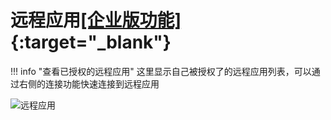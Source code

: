 # 远程应用[[企业版功能]](https://www.jumpserver.org/enterprise.html){:target="_blank"}

!!! info "查看已授权的远程应用"
    这里显示自己被授权了的远程应用列表，可以通过右侧的连接功能快速连接到远程应用

![远程应用](../../img/user_remoteapp.jpg)
